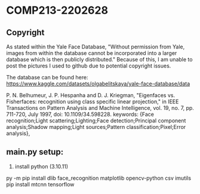 # COMP213-2202628

## Copyright 

As stated within the Yale Face Database, "Without permission from Yale, images from within the database cannot be incorporated into a larger database which is then publicly distributed." Because of this, I am unable to post the pictures I used to github due to potential copyright issues.

The database can be found here: https://www.kaggle.com/datasets/olgabelitskaya/yale-face-database/data

P. N. Belhumeur, J. P. Hespanha and D. J. Kriegman, "Eigenfaces vs. Fisherfaces: recognition using class specific linear projection," in IEEE Transactions on Pattern Analysis and Machine Intelligence, vol. 19, no. 7, pp. 711-720, July 1997, doi: 10.1109/34.598228.
keywords: {Face recognition;Light scattering;Lighting;Face detection;Principal component analysis;Shadow mapping;Light sources;Pattern classification;Pixel;Error analysis},

## main.py setup:

1) install python (3.10.11)

py -m pip install dlib face_recognition matplotlib opencv-python csv imutils <br>
pip install mtcnn tensorflow
